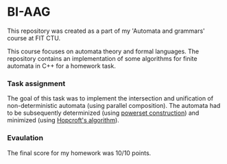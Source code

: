 # BI-AAG

This repository was created as a part of my 'Automata and grammars' course at FIT CTU.

This course focuses on automata theory and formal languages. The repository contains an implementation of some algorithms for finite automata in C++ for a homework task.

### Task assignment

The goal of this task was to implement the intersection and unification of non-deterministic automata (using parallel composition). 
The automata had to be subsequently determinized (using [powerset construction](https://en.wikipedia.org/wiki/Powerset_construction)) and minimized (using [Hopcroft's algorithm](https://en.wikipedia.org/wiki/DFA_minimization#Hopcroft's_algorithm)).

### Evaulation

The final score for my homework was 10/10 points.
